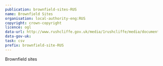 ```yaml
---
publication: brownfield-sites-RUS
name: Brownfield Sites
organisation: local-authority-eng:RUS
copyright: crown-copyright
licence: ogl
data-url: http://www.rushcliffe.gov.uk/media/1rushcliffe/media/documents/excel/planningandbuilding/planningpolicy/rushcliffe_brownfieldregister_2017_12_19_rev1.csv
data-gov-uk: 
task: csv
prefix: brownfield-site-RUS
---
```


Brownfield sites

